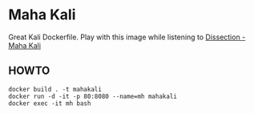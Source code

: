 # Maha Kali
Great Kali Dockerfile. Play with this image while listening to [Dissection - Maha Kali](https://www.youtube.com/watch?v=0_BLuTUXA_M)

## HOWTO
```
docker build . -t mahakali
docker run -d -it -p 80:8080 --name=mh mahakali
docker exec -it mh bash
```

